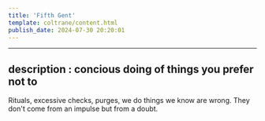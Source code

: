 ```yaml
---
title: 'Fifth Gent'
template: coltrane/content.html
publish_date: 2024-07-30 20:20:01
---
```


---
description : concious doing of things you prefer not to
---

Rituals, excessive checks, purges, we do things we know are wrong. They don't come from an impulse but from a doubt. 